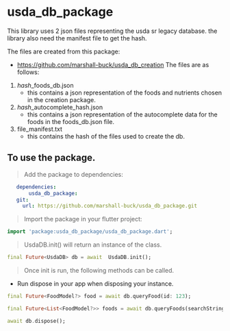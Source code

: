# usda_db_package

This library uses 2 json files representing the usda sr legacy database. the library also need the manifest file to get the hash.

The files are created from this package:
- https://github.com/marshall-buck/usda_db_creation
The files are as follows:
1. *hash*_foods_db.json
   - this contains a json representation of the foods and nutrients chosen in the creation package.
2. *hash*_autocomplete_hash.json
   - this contains a json representation of the autocomplete data for the foods in the foods_db.json file.
3. file_manifest.txt
   - this contains the hash of the files used to create the db.



## To use the package.

> Add the package to dependencies:
 ```yaml
    dependencies:
        usda_db_package:
    git:
      url: https://github.com/marshall-buck/usda_db_package.git
```




> Import the package in your flutter project:

```dart
import 'package:usda_db_package/usda_db_package.dart';
```
> UsdaDB.init() will return an instance of the class.

```dart
final Future<UsdaDB> db = await  UsdaDB.init();
```

> Once init is run, the following methods can be called.
- Run dispose in your app when disposing your instance.
```dart
final Future<FoodModel?> food = await db.queryFood(id: 123);

final Future<List<FoodModel?>> foods = await db.queryFoods(searchString: 'apple');

await db.dispose();
```
